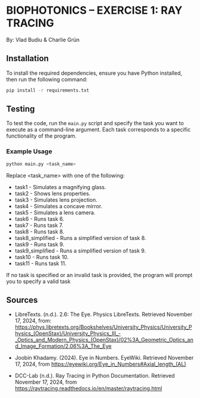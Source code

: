 # BIOPHOTONICS – EXERCISE 1: RAY TRACING 
By: Vlad Budiu & Charlie Grün

## Installation

To install the required dependencies, ensure you have Python installed, then run the following command:

```bash
pip install -r requirements.txt
```
## Testing

To test the code, run the `main.py` script and specify the task you want to execute as a command-line argument. Each task corresponds to a specific functionality of the program.

### Example Usage

```bash
python main.py <task_name>
```
Replace <task_name> with one of the following:

- task1 - Simulates a magnifying glass.
- task2 - Shows lens properties.
- task3 - Simulates lens projection.
- task4 - Simulates a concave mirror.
- task5 - Simulates a lens camera.
- task6 - Runs task 6.
- task7 - Runs task 7.
- task8 - Runs task 8.
- task8_simplified - Runs a simplified version of task 8.
- task9 - Runs task 9.
- task9_simplified - Runs a simplified version of task 9.
- task10 - Runs task 10.
- task11 - Runs task 11.

If no task is specified or an invalid task is provided, the program will prompt you to specify a valid task

## Sources

- LibreTexts. (n.d.). 2.6: The Eye. Physics LibreTexts. Retrieved November 17, 2024, from: https://phys.libretexts.org/Bookshelves/University_Physics/University_Physics_(OpenStax)/University_Physics_III_-_Optics_and_Modern_Physics_(OpenStax)/02%3A_Geometric_Optics_and_Image_Formation/2.06%3A_The_Eye 

- Joobin Khadamy. (2024). Eye in Numbers. EyeWiki. Retrieved November 17, 2024, from https://eyewiki.org/Eye_in_Numbers#Axial_length_(AL)

- DCC-Lab (n.d.). Ray Tracing in Python Documentation. Retrieved November 17, 2024, from https://raytracing.readthedocs.io/en/master/raytracing.html